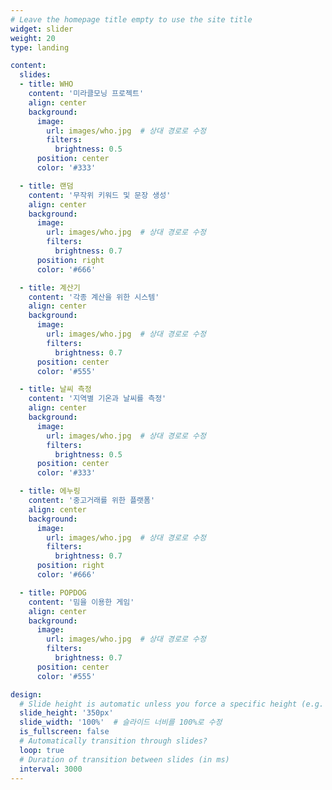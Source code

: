 ```yaml
---
# Leave the homepage title empty to use the site title
widget: slider
weight: 20
type: landing

content:
  slides:
  - title: WHO
    content: '미라클모닝 프로젝트'
    align: center
    background:
      image:
        url: images/who.jpg  # 상대 경로로 수정
        filters:
          brightness: 0.5
      position: center
      color: '#333'

  - title: 랜덤
    content: '무작위 키워드 및 문장 생성'
    align: center
    background:
      image:
        url: images/who.jpg  # 상대 경로로 수정
        filters:
          brightness: 0.7
      position: right
      color: '#666'

  - title: 계산기
    content: '각종 계산을 위한 시스템'
    align: center
    background:
      image:
        url: images/who.jpg  # 상대 경로로 수정
        filters:
          brightness: 0.7
      position: center
      color: '#555'

  - title: 날씨 측정
    content: '지역별 기온과 날씨를 측정'
    align: center
    background:
      image:
        url: images/who.jpg  # 상대 경로로 수정
        filters:
          brightness: 0.5
      position: center
      color: '#333'

  - title: 에누링
    content: '중고거래를 위한 플랫폼'
    align: center
    background:
      image:
        url: images/who.jpg  # 상대 경로로 수정
        filters:
          brightness: 0.7
      position: right
      color: '#666'

  - title: POPDOG
    content: '밈을 이용한 게임'
    align: center
    background:
      image:
        url: images/who.jpg  # 상대 경로로 수정
        filters:
          brightness: 0.7
      position: center
      color: '#555'

design:
  # Slide height is automatic unless you force a specific height (e.g. '400px')
  slide_height: '350px'
  slide_width: '100%'  # 슬라이드 너비를 100%로 수정
  is_fullscreen: false
  # Automatically transition through slides?
  loop: true
  # Duration of transition between slides (in ms)
  interval: 3000
---
```

